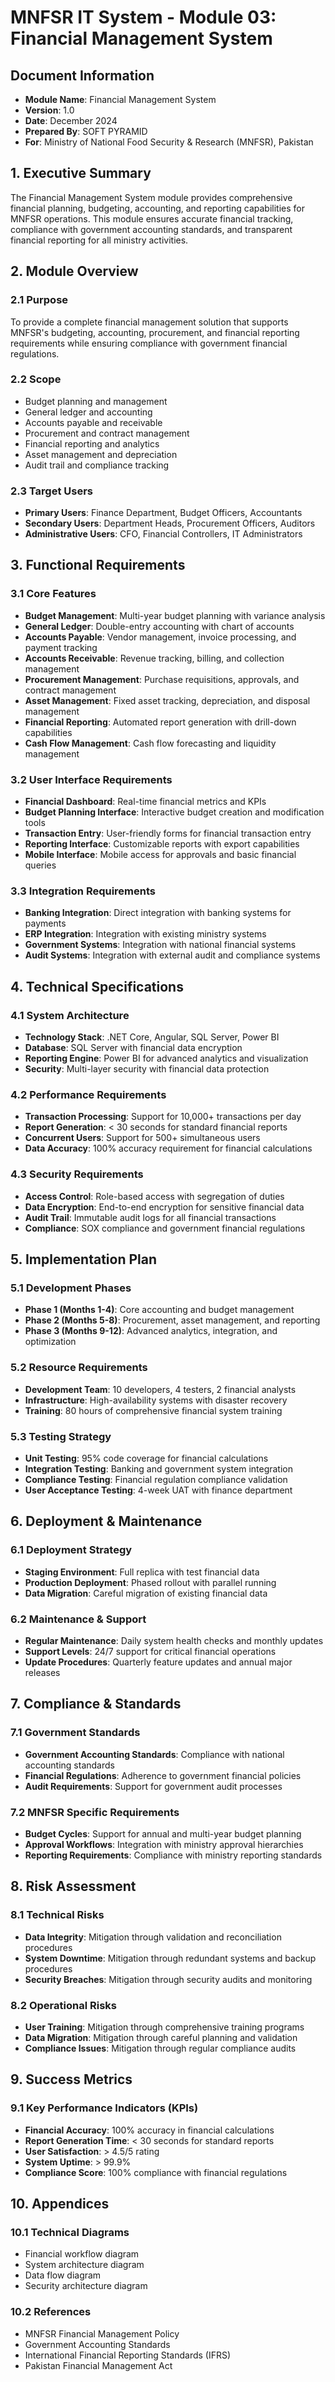 # MNFSR IT System - Module 03: Financial Management System

## Document Information
- **Module Name**: Financial Management System
- **Version**: 1.0
- **Date**: December 2024
- **Prepared By**: SOFT PYRAMID
- **For**: Ministry of National Food Security & Research (MNFSR), Pakistan

## 1. Executive Summary
The Financial Management System module provides comprehensive financial planning, budgeting, accounting, and reporting capabilities for MNFSR operations. This module ensures accurate financial tracking, compliance with government accounting standards, and transparent financial reporting for all ministry activities.

## 2. Module Overview
### 2.1 Purpose
To provide a complete financial management solution that supports MNFSR's budgeting, accounting, procurement, and financial reporting requirements while ensuring compliance with government financial regulations.

### 2.2 Scope
- Budget planning and management
- General ledger and accounting
- Accounts payable and receivable
- Procurement and contract management
- Financial reporting and analytics
- Asset management and depreciation
- Audit trail and compliance tracking

### 2.3 Target Users
- **Primary Users**: Finance Department, Budget Officers, Accountants
- **Secondary Users**: Department Heads, Procurement Officers, Auditors
- **Administrative Users**: CFO, Financial Controllers, IT Administrators

## 3. Functional Requirements
### 3.1 Core Features
- **Budget Management**: Multi-year budget planning with variance analysis
- **General Ledger**: Double-entry accounting with chart of accounts
- **Accounts Payable**: Vendor management, invoice processing, and payment tracking
- **Accounts Receivable**: Revenue tracking, billing, and collection management
- **Procurement Management**: Purchase requisitions, approvals, and contract management
- **Asset Management**: Fixed asset tracking, depreciation, and disposal management
- **Financial Reporting**: Automated report generation with drill-down capabilities
- **Cash Flow Management**: Cash flow forecasting and liquidity management

### 3.2 User Interface Requirements
- **Financial Dashboard**: Real-time financial metrics and KPIs
- **Budget Planning Interface**: Interactive budget creation and modification tools
- **Transaction Entry**: User-friendly forms for financial transaction entry
- **Reporting Interface**: Customizable reports with export capabilities
- **Mobile Interface**: Mobile access for approvals and basic financial queries

### 3.3 Integration Requirements
- **Banking Integration**: Direct integration with banking systems for payments
- **ERP Integration**: Integration with existing ministry systems
- **Government Systems**: Integration with national financial systems
- **Audit Systems**: Integration with external audit and compliance systems

## 4. Technical Specifications
### 4.1 System Architecture
- **Technology Stack**: .NET Core, Angular, SQL Server, Power BI
- **Database**: SQL Server with financial data encryption
- **Reporting Engine**: Power BI for advanced analytics and visualization
- **Security**: Multi-layer security with financial data protection

### 4.2 Performance Requirements
- **Transaction Processing**: Support for 10,000+ transactions per day
- **Report Generation**: < 30 seconds for standard financial reports
- **Concurrent Users**: Support for 500+ simultaneous users
- **Data Accuracy**: 100% accuracy requirement for financial calculations

### 4.3 Security Requirements
- **Access Control**: Role-based access with segregation of duties
- **Data Encryption**: End-to-end encryption for sensitive financial data
- **Audit Trail**: Immutable audit logs for all financial transactions
- **Compliance**: SOX compliance and government financial regulations

## 5. Implementation Plan
### 5.1 Development Phases
- **Phase 1 (Months 1-4)**: Core accounting and budget management
- **Phase 2 (Months 5-8)**: Procurement, asset management, and reporting
- **Phase 3 (Months 9-12)**: Advanced analytics, integration, and optimization

### 5.2 Resource Requirements
- **Development Team**: 10 developers, 4 testers, 2 financial analysts
- **Infrastructure**: High-availability systems with disaster recovery
- **Training**: 80 hours of comprehensive financial system training

### 5.3 Testing Strategy
- **Unit Testing**: 95% code coverage for financial calculations
- **Integration Testing**: Banking and government system integration
- **Compliance Testing**: Financial regulation compliance validation
- **User Acceptance Testing**: 4-week UAT with finance department

## 6. Deployment & Maintenance
### 6.1 Deployment Strategy
- **Staging Environment**: Full replica with test financial data
- **Production Deployment**: Phased rollout with parallel running
- **Data Migration**: Careful migration of existing financial data

### 6.2 Maintenance & Support
- **Regular Maintenance**: Daily system health checks and monthly updates
- **Support Levels**: 24/7 support for critical financial operations
- **Update Procedures**: Quarterly feature updates and annual major releases

## 7. Compliance & Standards
### 7.1 Government Standards
- **Government Accounting Standards**: Compliance with national accounting standards
- **Financial Regulations**: Adherence to government financial policies
- **Audit Requirements**: Support for government audit processes

### 7.2 MNFSR Specific Requirements
- **Budget Cycles**: Support for annual and multi-year budget planning
- **Approval Workflows**: Integration with ministry approval hierarchies
- **Reporting Requirements**: Compliance with ministry reporting standards

## 8. Risk Assessment
### 8.1 Technical Risks
- **Data Integrity**: Mitigation through validation and reconciliation procedures
- **System Downtime**: Mitigation through redundant systems and backup procedures
- **Security Breaches**: Mitigation through security audits and monitoring

### 8.2 Operational Risks
- **User Training**: Mitigation through comprehensive training programs
- **Data Migration**: Mitigation through careful planning and validation
- **Compliance Issues**: Mitigation through regular compliance audits

## 9. Success Metrics
### 9.1 Key Performance Indicators (KPIs)
- **Financial Accuracy**: 100% accuracy in financial calculations
- **Report Generation Time**: < 30 seconds for standard reports
- **User Satisfaction**: > 4.5/5 rating
- **System Uptime**: > 99.9%
- **Compliance Score**: 100% compliance with financial regulations

## 10. Appendices
### 10.1 Technical Diagrams
- Financial workflow diagram
- System architecture diagram
- Data flow diagram
- Security architecture diagram

### 10.2 References
- MNFSR Financial Management Policy
- Government Accounting Standards
- International Financial Reporting Standards (IFRS)
- Pakistan Financial Management Act
